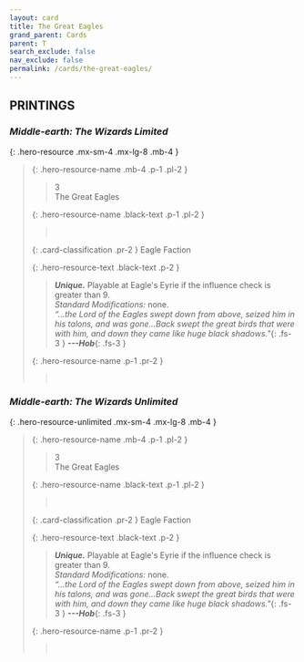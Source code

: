```yaml
---
layout: card
title: The Great Eagles
grand_parent: Cards
parent: T
search_exclude: false
nav_exclude: false
permalink: /cards/the-great-eagles/
---
```


## PRINTINGS


### _Middle-earth: The Wizards Limited_

{: .hero-resource .mx-sm-4 .mx-lg-8 .mb-4 }
> {: .hero-resource-name .mb-4 .p-1 .pl-2 }
> > <div class="card-mp">3</div>
> > <div class="card-name">The Great Eagles</div>
>
> {: .hero-resource-name .black-text .p-1 .pl-2 }
> > &nbsp;
>
> {: .card-classification .pr-2 }
> Eagle Faction
>
> {: .hero-resource-text .black-text .p-2 }
> > _**Unique.**_ Playable at Eagle's Eyrie if the influence check is greater than 9.  <br>_Standard Modifications:_ none. <br>_“...the Lord of the Eagles swept down from above, seized him in his talons, and was gone...Back swept the great birds that were with him, and down they came like huge black shadows."_{: .fs-3 } ***---&#65279;Hob***{: .fs-3 } 
> 
> {: .hero-resource-name .p-1 .pr-2 }
> > <div class="card-shield"></div>
> > <div class="card-corruption">&nbsp;</div>

### _Middle-earth: The Wizards Unlimited_

{: .hero-resource-unlimited .mx-sm-4 .mx-lg-8 .mb-4 }
> {: .hero-resource-name .mb-4 .p-1 .pl-2 }
> > <div class="card-mp">3</div>
> > <div class="card-name">The Great Eagles</div>
>
> {: .hero-resource-name .black-text .p-1 .pl-2 }
> > &nbsp;
>
> {: .card-classification .pr-2 }
> Eagle Faction
>
> {: .hero-resource-text .black-text .p-2 }
> > _**Unique.**_ Playable at Eagle's Eyrie if the influence check is greater than 9.  <br>_Standard Modifications:_ none. <br>_“...the Lord of the Eagles swept down from above, seized him in his talons, and was gone...Back swept the great birds that were with him, and down they came like huge black shadows."_{: .fs-3 } ***---&#65279;Hob***{: .fs-3 } 
> 
> {: .hero-resource-name .p-1 .pr-2 }
> > <div class="card-shield"></div>
> > <div class="card-corruption">&nbsp;</div>
